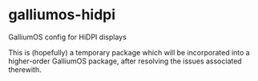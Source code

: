 # galliumos-hidpi

GalliumOS config for HiDPI displays

This is (hopefully) a temporary package which will be incorporated into
a higher-order GalliumOS package, after resolving the issues associated
therewith.

